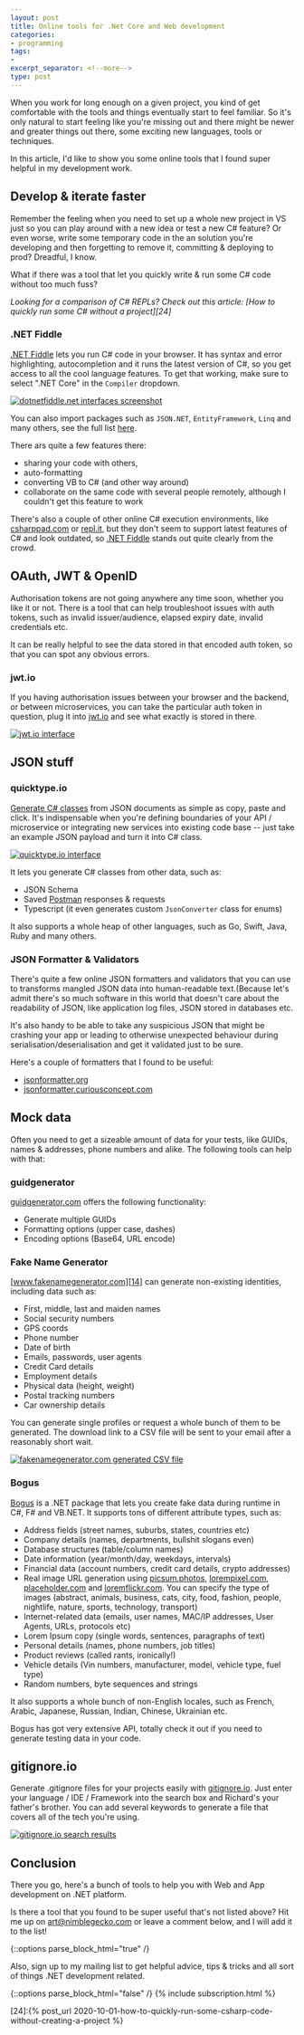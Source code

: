 ```yaml
---
layout: post
title: Online tools for .Net Core and Web development
categories:
- programming
tags:
-
excerpt_separator: <!--more-->
type: post
---
```

When you work for long enough on a given project, you kind of get comfortable with the tools and
things eventually start to feel familiar. So it's only natural to start feeling like you're missing
out and there might be newer and greater things out there, some exciting new languages, tools or
techniques.

In this article, I'd like to show you some online tools that I found super helpful in my development
work.

<!--more-->

## Develop & iterate faster

Remember the feeling when you need to set up a whole new project in VS just so you can play around
with a new idea or test a new C# feature? Or even worse, write some temporary code in the an
solution you're developing and then forgetting to remove it, committing & deploying to prod?
Dreadful, I know.

What if there was a tool that let you quickly write & run some C# code without too much fuss?

_Looking for a comparison of C# REPLs? Check out this article: [How to quickly run some C# without a project][24]_

### .NET Fiddle
[.NET Fiddle][1] lets you run C# code in your browser. It has syntax and error highlighting,
autocompletion and it runs the latest version of C#, so you get access to all the cool language
features. To get that working, make sure to select ".NET Core" in the `Compiler` dropdown.

[![dotnetfiddle.net interfaces screenshot][2]][1]

You can also import packages such as `JSON.NET`, `EntityFramework`, `Linq` and many others, see the
full list [here][3].

There ars quite a few features there:

- sharing your code with others,
- auto-formatting
- converting VB to C# (and other way around)
- collaborate on the same code with several people remotely, although I couldn't get this feature to
  work

There's also a couple of other online C# execution environments, like [csharppad.com][4] or
[repl.it][5], but they don't seem to support latest features of C# and look outdated, so [.NET
Fiddle][1] stands out quite clearly from the crowd.

## OAuth, JWT & OpenID

Authorisation tokens are not going anywhere any time soon, whether you like it or not. There is a
tool that can help troubleshoot issues with auth tokens, such as invalid issuer/audience, elapsed
expiry date, invalid credentials etc.

It can be really helpful to see the data stored in that encoded auth token, so that you can spot any
obvious errors.

### jwt.io
If you having authorisation issues between your browser and the backend, or between microservices,
you can take the particular auth token in question, plug it into [jwt.io][7] and see what exactly is
stored in there.

[![jwt.io interface][6]][7]

## JSON stuff

### quicktype.io

[Generate C# classes][9] from JSON documents as simple as copy, paste and click.  It's indispensable
when you're defining boundaries of your API / microservice or integrating new services into existing
code base -- just take an example JSON payload and turn it into C# class.

[![quicktype.io interface][8]][9]


It lets you generate C# classes from other data, such as:

- JSON Schema
- Saved [Postman][10] responses & requests
- Typescript (it even generates custom `JsonConverter` class for enums)

It also supports a whole heap of other languages, such as Go, Swift, Java, Ruby and many others.

### JSON Formatter & Validators

There's quite a few online JSON formatters and validators that you can use to transforms mangled
JSON data into human-readable text.(Because let's admit there's so much software in this world that
doesn't care about the readability of JSON, like application log files, JSON stored in databases
etc.

It's also handy to be able to take any suspicious JSON that might be crashing your app or leading to
otherwise unexpected behaviour during serialisation/deserialisation and get it validated just to be
sure.

Here's a couple of formatters that I found to be useful:

- [jsonformatter.org][11]
- [jsonformatter.curiousconcept.com][12]

## Mock data

Often you need to get a sizeable amount of data for your tests, like GUIDs, names & addresses, phone
numbers and alike. The following tools can help with that:

### guidgenerator

[guidgenerator.com][13] offers the following functionality:

- Generate multiple GUIDs
- Formatting options (upper case, dashes)
- Encoding options (Base64, URL encode)

### Fake Name Generator
[www.fakenamegenerator.com][14] can generate non-existing identities, including data such as:

- First, middle, last and maiden names
- Social security numbers
- GPS coords
- Phone number
- Date of birth
- Emails, passwords, user agents
- Credit Card details
- Employment details
- Physical data (height, weight)
- Postal tracking numbers
- Car ownership details

You can generate single profiles or request a whole bunch of them to be generated. The download link
to a CSV file will be sent to your email after a reasonably short wait.

[![fakenamegenerator.com generated CSV file][15]][14]

### Bogus

[Bogus][16] is a .NET package that lets you create fake data during runtime in C#, F# and VB.NET. It
supports tons of different attribute types, such as:

- Address fields (street names, suburbs, states, countries etc)
- Company details (names, departments, bullshit slogans even)
- Database structures (table/column names)
- Date information (year/month/day, weekdays, intervals)
- Financial data (account numbers, credit card details, crypto addresses)
- Real image URL generation using [picsum.photos][17], [lorempixel.com][18], [placeholder.com][19]
  and [loremflickr.com][20]. You can specify the type of images (abstract, animals, business, cats,
  city, food, fashion, people, nightlife, nature, sports, technology, transport)
- Internet-related data (emails, user names, MAC/IP addresses, User Agents, URLs, protocols etc)
- Lorem Ipsum copy (single words, sentences, paragraphs of text)
- Personal details (names, phone numbers, job titles)
- Product reviews (called rants, ironically!)
- Vehicle details (Vin numbers, manufacturer, model, vehicle type, fuel type)
- Random numbers, byte sequences and strings

It also supports a whole bunch of non-English locales, such as French, Arabic, Japanese, Russian,
Indian, Chinese, Ukrainian etc.

Bogus has got very extensive API, totally check it out if you need to generate testing data in your
code.

## gitignore.io

Generate .gitignore files for your projects easily with [gitignore.io][21]. Just enter your language
/ IDE / Framework into the search box and Richard's your father's brother. You can add several
keywords to generate a file that covers all of the tech you're using.

[![gitignore.io search results][22]][21]

## Conclusion

There you go, here's a bunch of tools to help you with Web and App development on .NET platform.

Is there a tool that you found to be super useful that's not listed above? Hit me up on
[art@nimblegecko.com][23] or leave a comment below, and I will add it to the list!

{::options parse_block_html="true" /}
<div id="ctaCopy">
Also, sign up to my mailing list to get helpful advice, tips & tricks and all sort of things .NET
development related.
</div>

{::options parse_block_html="false" /}
{% include subscription.html %}

[1]:https://dotnetfiddle.net/
[2]:/img/dotnetfiddle.png "dotnetfiddle.net interface screenshot"
[3]:https://dotnetfiddle.net/Search/ByNuGetPackage
[4]:http://csharppad.com/
[5]:https://repl.it/languages/csharp
[6]:/img/jwtio.png "jwt.io interface screenshot"
[7]:https://jwt.io
[8]:/img/quicktypeio.png "quicktype.io interface screenshot"
[9]:https://quicktype.io/csharp/
[10]:https://www.postman.com/
[11]:https://jsonformatter.org/
[12]:https://jsonformatter.curiousconcept.com
[13]:https://www.guidgenerator.com/
[14]:https://www.fakenamegenerator.com/
[15]:/img/fakenamegenerator.png
[16]:https://github.com/bchavez/Bogus
[17]:https://picsum.photos/
[18]:http://lorempixel.com/
[19]:https://placeholder.com/
[20]:https://loremflickr.com/
[21]:https://www.toptal.com/developers/gitignore
[22]:/img/gitignoreio.png
[23]:mailto:art@nimblegecko.com
[24]:{% post_url 2020-10-01-how-to-quickly-run-some-csharp-code-without-creating-a-project %}
